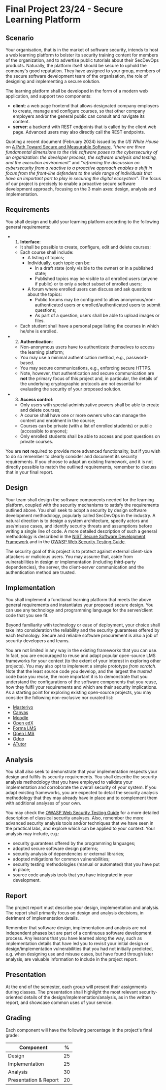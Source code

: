 # Final Project 23/24 - Secure Learning Platform

## Scenario

Your organisation, that is in the market of software security, intends to host a web learning platform to bolster its security training content for members of the organization, and to advertise public tutorials about their SecDevOps products.
Naturally, the platform itself should be secure to uphold the company's good reputation.
They have assigned to your group, members of the secure software development team of the organisation, the role of designing and implementing a secure solution.


The learning platform shall be developed in the form of a modern web application, and support two components:

* **client**: a web page frontend that allows designated company employers to create, manage and configure courses, so that other company employers and/or the general public can consult and navigate its content.
* **server**: a backend with REST endpoints that is called by the client web page. Advanced users may also directly call the REST endpoints.

Quoting a recent document (February 2024) issued by the *US White House* on [A Path Toward Secure and
Measurable Software](https://www.whitehouse.gov/wp-content/uploads/2024/02/Final-ONCD-Technical-Report.pdf), _"there are three fundamental dimensions to the risk software poses to the cybersecurity of an organization: the developer process, the software analysis and testing, and the execution environment"_ and _"reframing the discussion on cybersecurity from a reactive to a proactive approach enables a shift in focus from the front-line defenders to the wide range of individuals that have an important part to play in securing the digital ecosystem"_. The focus of our project is precisely to enable a proactive secure software development approach, focusing on the 3 main axes: design, analysis and implementation.

## Requirements

You shall design and build your learning platform according to the following general requirements:

- 1. **Interface**:
    * It shall be possible to create, configure, edit and delete courses;
    * Each course shall include:
         - A listing of topics;
         - Individually, each topic can be:
             + In a draft state (only visible to the owner) or in a published state;
             + Published topics may be visible to all enrolled users (anyone if public) or to only a select subset of enrolled users;
        - A forum where enrolled users can discuss and ask questions about the topics:
            + Public forums may be configured to allow anonymous/non-authenticated users or enrolled/authenticated users to submit questions;
            + As part of a question, users shall be able to upload images or files.
    * Each student shall have a personal page listing the courses in which he/she is enrolled.
- 2. **Authentication**:
    * Non-anonymous users have to authenticate themselves to access the learning platform;
    * You may use a minimal authentication method, e.g., password-based.
    * You may secure communications, e.g., enforcing secure HTTPS.
    * Note, however, that authentication and secure communication are **not** the primary focus of this project and, in particular, the details of the underlying cryptographic protocols are not essential for evaluating the security of your proposed solution.
- 3. **Access control**:
    * Only users with special administrative powers shall be able to create and delete courses;
    * A course shall have one or more owners who can manage the content and enrolment in the course;
    * Courses can be private (with a list of enrolled students) or public (accessible to anyone);
    * Only enrolled students shall be able to access and post questions on private courses.

You are **not** required to provide more advanced functionality, but if you wish to do so remember to clearly consider and document its security requirements. If you choose to adapt an existing framework, and it is not directly possible to match the outlined requirements, remember to discuss that in your final report.
## Design

Your team shall design the software components needed for the learning platform, coupled with the security mechanisms to satisfy the requirements outlined above.
You shall seek to adopt a security by design software development methodology, popularly called SecDevOps in the industry. A natural direction is to design a system architecture, specify actors and use/misuse cases, and identify security threats and assumptions before writing a single line of code. A more detailed description of such a general methodology is described in the [NIST Secure Software Development Framework](https://csrc.nist.gov/pubs/sp/800/218/final) and in the [OWASP Web Security Testing Guide](https://owasp.org/www-project-web-security-testing-guide/latest/).

The security goal of this project is to protect against external client-side attackers or malicious users.
You may assume that, aside from vulnerabilities in design or implementation (including third-party dependencies), the server, the client-server communication and the authentication method are trusted.

## Implementation

You shall implement a functional learning platform that meets the above general requirements and instantiates your proposed secure design.
You can use any technology and programming language for the server/client code that you see fit. 

Beyond familiarity with technology or ease of deployment, your choice shall take into consideration the reliability and the security guarantees offered by each technology. Secure and reliable software procurement is also a job of security developers and teams. 

You are not limited in any way in the existing frameworks that you can use. In fact, you are encouraged to reuse and adapt popular open-source LMS frameworks for your context (to the extent of your interest in exploring other projects). You may also opt to implement a simple prototype *from scratch*. Note that the least source code you develop, and the largest the *trusted* code base you reuse, the more important it is to demonstrate that you understand the configurations of the software components that you reuse, how they fulfil your requirements and which are their security implications. 
As a starting point for exploring existing open-source projects, you may consider the following non-exclusive nor curated list:

* [Masteriyo](https://masteriyo.com/)
* [Canvas](https://www.instructure.com/canvas)
* [Moodle](https://moodle.org/)
* [Open edX](https://openedx.org/)
* [Forma LMS](https://www.formalms.org/)
* [Open LMS](https://www.openlms.net/)
* [Odoo](https://www.odoo.com/app/elearning)
* [ATutor](https://atutor.github.io/)

## Analysis

You shall also seek to demonstrate that your implementation respects your design and fulfils its security requirements.
You shall describe the security analysis methodology that you have employed to validate your implementation and corroborate the overall security of your system. If you adapt existing frameworks, you are expected to detail the security analysis methodology that they may already have in place and to complement them with additional analyses of your own.

You may check the [OWASP Web Security Testing Guide](https://owasp.org/www-project-web-security-testing-guide/latest/) for a more detailed description of classical security analyses.
Also, remember the more advanced security analysis tools and/or techniques that we have seen in the practical labs, and explore which can be applied to your context. Your analysis may include, e.g.:

- security guarantees offered by the programming languages;
- adopted secure software design patterns;
- security analysis of dependencies or external libraries;
- adopted mitigations for common vulnerabilities;
- security testing methodologies (manual or automated) that you have put in place;
- source code analysis tools that you have integrated in your development.

## Report

The project report must describe your design, implementation and analysis. The report shall primarily focus on design and analysis decisions, in detriment of implementation details.

Remember that software design, implementation and analysis are not independent phases but are part of a continuous software development process.
Any lessons that you have learned along the way, such as implementation details that have led you to revisit your initial design or design/implementation vulnerabilities that you had not initially predicted, e.g. when designing use and misuse cases, but have found through later analysis, are valuable information to include in the project report.

## Presentation

At the end of the semester, each group will present their assignments during classes. The presentation shall highlight the most relevant security-oriented details of the design/implementation/analysis, as in the written report, and showcase common uses of your service.

## Grading

Each component will have the following percentage in the project's final grade:

| Component              |  %   |
| ---------------------- | ---- |
| Design                 |  25  |
| Implementation         |  25  |
| Analysis               |  30  |
| Presentation & Report  |  20  |
